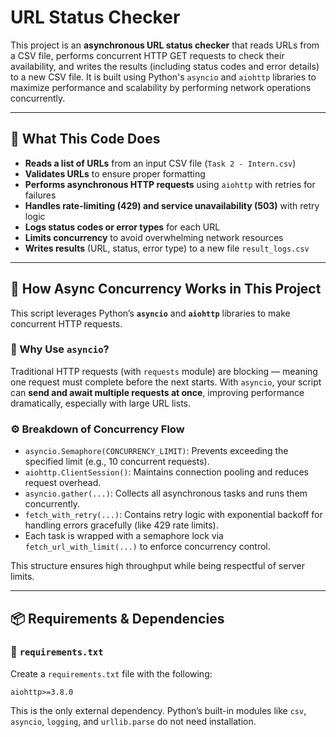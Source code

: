 # URL Status Checker

This project is an **asynchronous URL status checker** that reads URLs from a CSV file, performs concurrent HTTP GET requests to check their availability, and writes the results (including status codes and error details) to a new CSV file. It is built using Python's `asyncio` and `aiohttp` libraries to maximize performance and scalability by performing network operations concurrently.

---

## 🧠 What This Code Does

- **Reads a list of URLs** from an input CSV file (`Task 2 - Intern.csv`)
- **Validates URLs** to ensure proper formatting
- **Performs asynchronous HTTP requests** using `aiohttp` with retries for failures
- **Handles rate-limiting (429) and service unavailability (503)** with retry logic
- **Logs status codes or error types** for each URL
- **Limits concurrency** to avoid overwhelming network resources
- **Writes results** (URL, status, error type) to a new file `result_logs.csv`

---

## 🚀 How Async Concurrency Works in This Project
This script leverages Python’s **`asyncio`** and **`aiohttp`** libraries to make concurrent HTTP requests.

### 🔄 Why Use `asyncio`?

Traditional HTTP requests (with `requests` module) are blocking — meaning one request must complete before the next starts. With `asyncio`, your script can **send and await multiple requests at once**, improving performance dramatically, especially with large URL lists.

### ⚙️ Breakdown of Concurrency Flow

- `asyncio.Semaphore(CONCURRENCY_LIMIT)`: Prevents exceeding the specified limit (e.g., 10 concurrent requests).
- `aiohttp.ClientSession()`: Maintains connection pooling and reduces request overhead.
- `asyncio.gather(...)`: Collects all asynchronous tasks and runs them concurrently.
- `fetch_with_retry(...)`: Contains retry logic with exponential backoff for handling errors gracefully (like 429 rate limits).
- Each task is wrapped with a semaphore lock via `fetch_url_with_limit(...)` to enforce concurrency control.

This structure ensures high throughput while being respectful of server limits.

---

## 📦 Requirements & Dependencies

### 📄 `requirements.txt`

Create a `requirements.txt` file with the following:

`aiohttp>=3.8.0`

This is the only external dependency. Python’s built-in modules like `csv`, `asyncio`, `logging`, and `urllib.parse` do not need installation.

